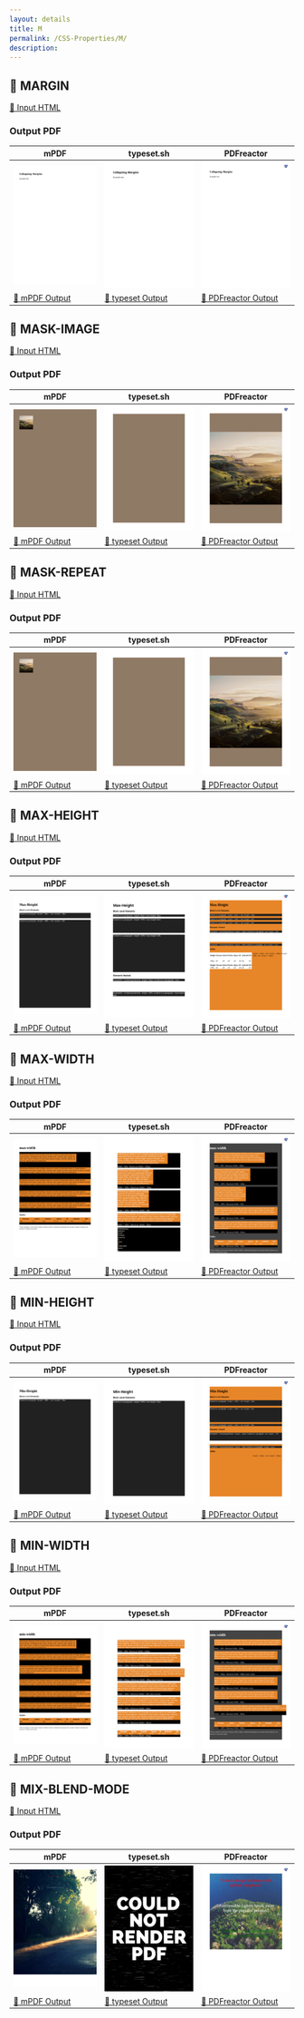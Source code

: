 ```yaml
---
layout: details
title: M
permalink: /CSS-Properties/M/
description: 
---
```




## 🔬 MARGIN

[📄 Input HTML](https://raw.githubusercontent.com/azettl/compare.html2pdf.tools/master//html/CSS%20Properties/M/margin.html)

### Output PDF

| mPDF | typeset.sh | PDFreactor |
|---------|---------|---------|
| ![mPDF Preview](mpdf__html_CSS_Properties_M_margin.html.png) | ![typeset Preview](typeset__html_CSS_Properties_M_margin.html.png) | ![PDFreactor Preview](pdfreactor__html_CSS_Properties_M_margin.html.png) |
| [📕 mPDF Output](mpdf__html_CSS_Properties_M_margin.html.pdf) | [📕 typeset Output](typeset__html_CSS_Properties_M_margin.html.pdf) | [📕 PDFreactor Output](pdfreactor__html_CSS_Properties_M_margin.html.pdf) |

## 🔬 MASK-IMAGE

[📄 Input HTML](https://raw.githubusercontent.com/azettl/compare.html2pdf.tools/master//html/CSS%20Properties/M/mask-image.html)

### Output PDF

| mPDF | typeset.sh | PDFreactor |
|---------|---------|---------|
| ![mPDF Preview](mpdf__html_CSS_Properties_M_mask-image.html.png) | ![typeset Preview](typeset__html_CSS_Properties_M_mask-image.html.png) | ![PDFreactor Preview](pdfreactor__html_CSS_Properties_M_mask-image.html.png) |
| [📕 mPDF Output](mpdf__html_CSS_Properties_M_mask-image.html.pdf) | [📕 typeset Output](typeset__html_CSS_Properties_M_mask-image.html.pdf) | [📕 PDFreactor Output](pdfreactor__html_CSS_Properties_M_mask-image.html.pdf) |

## 🔬 MASK-REPEAT

[📄 Input HTML](https://raw.githubusercontent.com/azettl/compare.html2pdf.tools/master//html/CSS%20Properties/M/mask-repeat.html)

### Output PDF

| mPDF | typeset.sh | PDFreactor |
|---------|---------|---------|
| ![mPDF Preview](mpdf__html_CSS_Properties_M_mask-repeat.html.png) | ![typeset Preview](typeset__html_CSS_Properties_M_mask-repeat.html.png) | ![PDFreactor Preview](pdfreactor__html_CSS_Properties_M_mask-repeat.html.png) |
| [📕 mPDF Output](mpdf__html_CSS_Properties_M_mask-repeat.html.pdf) | [📕 typeset Output](typeset__html_CSS_Properties_M_mask-repeat.html.pdf) | [📕 PDFreactor Output](pdfreactor__html_CSS_Properties_M_mask-repeat.html.pdf) |

## 🔬 MAX-HEIGHT

[📄 Input HTML](https://raw.githubusercontent.com/azettl/compare.html2pdf.tools/master//html/CSS%20Properties/M/max-height.html)

### Output PDF

| mPDF | typeset.sh | PDFreactor |
|---------|---------|---------|
| ![mPDF Preview](mpdf__html_CSS_Properties_M_max-height.html.png) | ![typeset Preview](typeset__html_CSS_Properties_M_max-height.html.png) | ![PDFreactor Preview](pdfreactor__html_CSS_Properties_M_max-height.html.png) |
| [📕 mPDF Output](mpdf__html_CSS_Properties_M_max-height.html.pdf) | [📕 typeset Output](typeset__html_CSS_Properties_M_max-height.html.pdf) | [📕 PDFreactor Output](pdfreactor__html_CSS_Properties_M_max-height.html.pdf) |

## 🔬 MAX-WIDTH

[📄 Input HTML](https://raw.githubusercontent.com/azettl/compare.html2pdf.tools/master//html/CSS%20Properties/M/max-width.html)

### Output PDF

| mPDF | typeset.sh | PDFreactor |
|---------|---------|---------|
| ![mPDF Preview](mpdf__html_CSS_Properties_M_max-width.html.png) | ![typeset Preview](typeset__html_CSS_Properties_M_max-width.html.png) | ![PDFreactor Preview](pdfreactor__html_CSS_Properties_M_max-width.html.png) |
| [📕 mPDF Output](mpdf__html_CSS_Properties_M_max-width.html.pdf) | [📕 typeset Output](typeset__html_CSS_Properties_M_max-width.html.pdf) | [📕 PDFreactor Output](pdfreactor__html_CSS_Properties_M_max-width.html.pdf) |

## 🔬 MIN-HEIGHT

[📄 Input HTML](https://raw.githubusercontent.com/azettl/compare.html2pdf.tools/master//html/CSS%20Properties/M/min-height.html)

### Output PDF

| mPDF | typeset.sh | PDFreactor |
|---------|---------|---------|
| ![mPDF Preview](mpdf__html_CSS_Properties_M_min-height.html.png) | ![typeset Preview](typeset__html_CSS_Properties_M_min-height.html.png) | ![PDFreactor Preview](pdfreactor__html_CSS_Properties_M_min-height.html.png) |
| [📕 mPDF Output](mpdf__html_CSS_Properties_M_min-height.html.pdf) | [📕 typeset Output](typeset__html_CSS_Properties_M_min-height.html.pdf) | [📕 PDFreactor Output](pdfreactor__html_CSS_Properties_M_min-height.html.pdf) |

## 🔬 MIN-WIDTH

[📄 Input HTML](https://raw.githubusercontent.com/azettl/compare.html2pdf.tools/master//html/CSS%20Properties/M/min-width.html)

### Output PDF

| mPDF | typeset.sh | PDFreactor |
|---------|---------|---------|
| ![mPDF Preview](mpdf__html_CSS_Properties_M_min-width.html.png) | ![typeset Preview](typeset__html_CSS_Properties_M_min-width.html.png) | ![PDFreactor Preview](pdfreactor__html_CSS_Properties_M_min-width.html.png) |
| [📕 mPDF Output](mpdf__html_CSS_Properties_M_min-width.html.pdf) | [📕 typeset Output](typeset__html_CSS_Properties_M_min-width.html.pdf) | [📕 PDFreactor Output](pdfreactor__html_CSS_Properties_M_min-width.html.pdf) |

## 🔬 MIX-BLEND-MODE

[📄 Input HTML](https://raw.githubusercontent.com/azettl/compare.html2pdf.tools/master//html/CSS%20Properties/M/mix-blend-mode.html)

### Output PDF

| mPDF | typeset.sh | PDFreactor |
|---------|---------|---------|
| ![mPDF Preview](mpdf__html_CSS_Properties_M_mix-blend-mode.html.png) | ![typeset Preview](typeset__html_CSS_Properties_M_mix-blend-mode.html.png) | ![PDFreactor Preview](pdfreactor__html_CSS_Properties_M_mix-blend-mode.html.png) |
| [📕 mPDF Output](mpdf__html_CSS_Properties_M_mix-blend-mode.html.pdf) | [📕 typeset Output](typeset__html_CSS_Properties_M_mix-blend-mode.html.pdf) | [📕 PDFreactor Output](pdfreactor__html_CSS_Properties_M_mix-blend-mode.html.pdf) |



